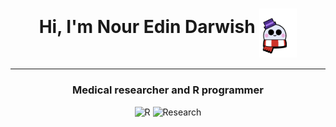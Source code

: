 <div align="center">
  
# Hi, I'm Nour Edin Darwish <img src="https://raw.githubusercontent.com/adqe404/BrawlStarsAnimatedPins/refs/heads/master/Player%20Pins/Campaigns/BRAWLIDAYS/Gifs/emoji_brawlmas_thanks.gif" width="60" align="middle">

<hr>

### Medical researcher and R programmer 
![R](https://img.shields.io/badge/-R-276DC3?style=for-the-badge&logo=r&logoColor=white)
![Research](https://img.shields.io/badge/-Medical_Research-3DDC84?style=for-the-badge&logo=researchgate&logoColor=white)

</div>
